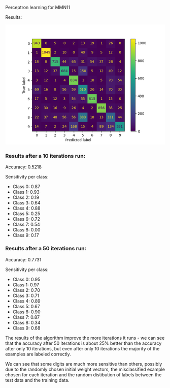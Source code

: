 Perceptron learning for MMN11

Results:

![confusion_matrix_1.png](confusion_matrix_1.png)

<h3>Results after a 10 iterations run: </h3> 

Accuracy: 0.5218

Sensitivity per class:
* Class 0: 0.87
* Class 1: 0.93
* Class 2: 0.19
* Class 3: 0.64
* Class 4: 0.88
* Class 5: 0.25
* Class 6: 0.72
* Class 7: 0.54
* Class 8: 0.00
* Class 9: 0.17

<h3>Results after a 50 iterations run: </h3> 

Accuracy: 0.7731

Sensitivity per class:
* Class 0: 0.95
* Class 1: 0.97
* Class 2: 0.70
* Class 3: 0.71
* Class 4: 0.89
* Class 5: 0.67
* Class 6: 0.90
* Class 7: 0.87
* Class 8: 0.34
* Class 9: 0.68

The results of the algorithm improve the more iterations it runs - we can see that the accuracy after 50 iterations is about 25% better than the accuracy after only 10 iterations, but even after only 10 iterations the majority of the examples are labeled correctly.

We can see that some digits are much more sensitive than others, possibly due to the randomly chosen initial weight vectors, the misclassified example chosen for each iteration and the random distibution of labels between the test data and the training data.